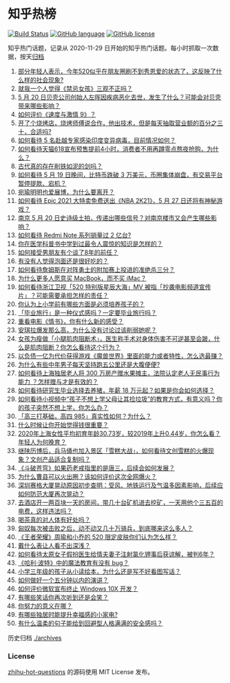 # 知乎热榜
[![Build Status](https://github.com/ToWeLong/zhihu-hot-questions/workflows/CI/badge.svg)](https://github.com/ToWeLong/zhihu-hot-questions/actions)
[![GitHub language](https://img.shields.io/badge/language-golang-orange.svg)](https://golang.org/)
[![GitHub license](https://img.shields.io/github/license/ToWeLong/zhihu-hot-questions)](https://github.com/ToWeLong/zhihu-hot-questions/blob/main/LICENSE)

知乎热门话题，记录从 2020-11-29 日开始的知乎热门话题。每小时抓取一次数据，按天[归档](./archives)

<!-- BEGIN -->

1. [部分年轻人表示，今年520似乎在朋友圈刷不到秀恩爱的状态了，这反映了什么样的社会现象?](https://www.zhihu.com/question/460423038)
1. [就我一个人觉得《禁忌女孩》三观不正吗？](https://www.zhihu.com/question/459426098)
1. [5 月 20 日贝壳公司创始人左晖因疾病恶化去世，发生了什么？可能会对贝壳带来哪些影响？](https://www.zhihu.com/question/460483613)
1. [如何评价《速度与激情 9》？](https://www.zhihu.com/question/458656265)
1. [开了个烧烤店，烧烤师傅说合作，他出技术，但是每天抽取营业额的百分之三十，合适吗?](https://www.zhihu.com/question/456743652)
1. [如何看待 5 名赴越专家感染印度变异病毒，目前情况如何？](https://www.zhihu.com/question/460154947)
1. [如何看待天猫618宣布预售提前4小时，消费者不用再蹲零点熬夜抢购，为什么？](https://www.zhihu.com/question/460462395)
1. [古代真的存在削铁如泥的剑吗？](https://www.zhihu.com/question/458810287)
1. [如何看待 5 月 19 日晚间，比特币跌破 3 万美元，币圈集体崩盘，有交易平台暂停提款、宕机？](https://www.zhihu.com/question/460373052)
1. [宛瑜明明也爱展博，为什么要离开？](https://www.zhihu.com/question/443423809)
1. [如何看待 Epic 2021 大特卖免费送出《NBA 2K21》，5 月 27 日还将有神秘游戏？](https://www.zhihu.com/question/460549824)
1. [南京 5 月 20 日史诗级土拍，传递出哪些信号？对南京楼市又会产生哪些影响？](https://www.zhihu.com/question/460320921)
1. [如何看待 Redmi Note 系列销量过 2 亿台?](https://www.zhihu.com/question/460424609)
1. [你在医学科普书中学到过最令人震惊的知识是怎样的？](https://www.zhihu.com/question/456001336)
1. [如何接受男朋友有个谈了8年的前任？](https://www.zhihu.com/question/458142301)
1. [有没有人觉得泡面还是很好吃的？](https://www.zhihu.com/question/456731897)
1. [如何看待詹姆斯在对阵勇士的附加赛上投进的准绝杀三分？](https://www.zhihu.com/question/460456140)
1. [为什么更多人愿意买 MacBook，而不买 iMac？](https://www.zhihu.com/question/285261815)
1. [如何看待浙江卫视「520 特别版星辰大海」MV 被指「抄袭电影频道宣传片」？可能需要承担怎样的责任？](https://www.zhihu.com/question/460466033)
1. [你认为上小学前有哪些方面是必须培养孩子的？](https://www.zhihu.com/question/431567052)
1. [「毕业旅行」是一种仪式感吗？一定要毕业旅行吗？](https://www.zhihu.com/question/458907780)
1. [重看电影《情书》，你有什么新的感受？](https://www.zhihu.com/question/458859724)
1. [安琪拉爆发那么高，为什么没有讨论过该削弱她呢？](https://www.zhihu.com/question/459387462)
1. [女孩为瘦做「小腿肌肉阻断术」，医生称手术对身体伤害不可逆甚至会跛，什么是肌肉阻断？你怎么看待这个行为？](https://www.zhihu.com/question/460433831)
1. [以负债一亿为代价获得游戏《魔兽世界》里面的能力或者特性，怎么选最赚？](https://www.zhihu.com/question/459961100)
1. [为什么有些中年男子每天坚持跑五公里还是大腹便便?](https://www.zhihu.com/question/457131875)
1. [如何看待上海独居老人将 300 万房产赠水果摊主，法院认定老人无民事行为能力 ？怎样赠与才是有效的？](https://www.zhihu.com/question/460310210)
1. [如何看待研究生毕业选择去养猪，年薪 18 万元起？如果是你会如何选择？](https://www.zhihu.com/question/460279521)
1. [如何看待小视频中“孩子不想上学父母让其捡垃圾”的教育方式，有意义吗？你的孩子突然不想上学，你怎么办？](https://www.zhihu.com/question/460046826)
1. [「高三打基础，高四 985」真实性如何？为什么？](https://www.zhihu.com/question/460156200)
1. [什么时候让你开始觉得钱很重要？](https://www.zhihu.com/question/457214026)
1. [2020年上海女性平均初育年龄30.73岁，较2019年上升0.44岁，你怎么看？年轻人为何晚育？](https://www.zhihu.com/question/460137446)
1. [继陕历博后，兵马俑也加入景区「雪糕大战」，如何看待文创雪糕的火爆现象？文创产品适合复制吗？](https://www.zhihu.com/question/460296119)
1. [《斗破苍穹》如果药老戒指里的是唐三，后续会如何发展？](https://www.zhihu.com/question/453956447)
1. [为什么曹县可以火出圈？该如何评价这次全网爆火？](https://www.zhihu.com/question/460351832)
1. [深圳赛格大厦晃动原因初步查明：受风、地铁运行及气温多因素影响，后续应如何防范大厦再次晃动？](https://www.zhihu.com/question/460333803)
1. [去酒店开一两百块一天的房间，带几十台矿机进去挖矿，一天用他个三五百的电费，这样违法吗？](https://www.zhihu.com/question/460015320)
1. [喝茶真的对人体有好处吗？](https://www.zhihu.com/question/450322435)
1. [匈奴每次被击败之后，动不动又几十万骑兵，到底哪来这么多人？](https://www.zhihu.com/question/459734790)
1. [《王者荣耀》周瑜和小乔的 520 限定皮肤你们认为怎么样？](https://www.zhihu.com/question/459898517)
1. [戴什么表让人看不出深浅？](https://www.zhihu.com/question/447868724)
1. [如何看待太原女子假扮医生给情夫妻子注射氯化钾事后获谅解，被判6年？](https://www.zhihu.com/question/460225330)
1. [《哈利·波特》中的魔法教育有没有 bug？](https://www.zhihu.com/question/459857558)
1. [小学三年级的孩子从小读绘本，为什么还是写不好看图写话？](https://www.zhihu.com/question/458666937)
1. [如何做好一个五分钟以内的演讲？](https://www.zhihu.com/question/26586726)
1. [如何评价微软宣布终止 Windows 10X 开发？](https://www.zhihu.com/question/460253008)
1. [有哪些笑话你再次听到还是会笑？](https://www.zhihu.com/question/459869379)
1. [你努力的意义在哪？](https://www.zhihu.com/question/459780661)
1. [有哪些独居时能提升幸福感的小家电?](https://www.zhihu.com/question/333019744)
1. [有什么温柔的句子能给到回避型人格满满的安全感吗？](https://www.zhihu.com/question/455031931)

<!-- END -->

历史归档 [./archives](./archives)


### License
[zhihu-hot-questions](https://github.com/towelong/zhihu-hot-questions) 的源码使用 MIT License 发布。